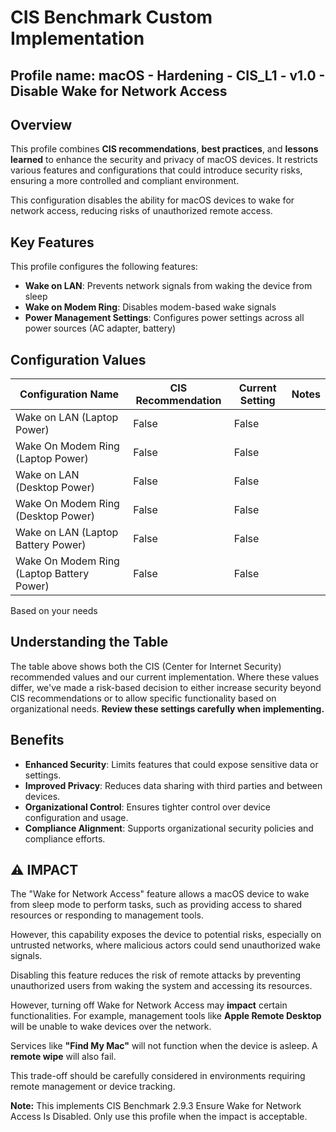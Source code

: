 # CIS Benchmark Custom Implementation
## Profile name: macOS - Hardening - CIS_L1 - v1.0 - Disable Wake for Network Access

## Overview
This profile combines **CIS recommendations**, **best practices**, and **lessons learned** to enhance the security and privacy of macOS devices. 
It restricts various features and configurations that could introduce security risks, ensuring a more controlled and compliant environment.  

This configuration disables the ability for macOS devices to wake for network access, reducing risks of unauthorized remote access.

## Key Features  
This profile configures the following features:  

- **Wake on LAN**: Prevents network signals from waking the device from sleep
- **Wake on Modem Ring**: Disables modem-based wake signals
- **Power Management Settings**: Configures power settings across all power sources (AC adapter, battery)

## Configuration Values  
| Configuration Name | CIS Recommendation | Current Setting | Notes |
|-------------------|-------------------|-----------------|-------|
| Wake on LAN (Laptop Power) | False | False | |
| Wake On Modem Ring (Laptop Power) | False | False | |
| Wake on LAN (Desktop Power) | False | False | |
| Wake On Modem Ring (Desktop Power) | False | False | |
| Wake on LAN (Laptop Battery Power) | False | False | |
| Wake On Modem Ring (Laptop Battery Power) | False | False | |

Based on your needs

## Understanding the Table
The table above shows both the CIS (Center for Internet Security) recommended values and our current implementation. Where these values differ, we've made a risk-based decision to either increase security beyond CIS recommendations or to allow specific functionality based on organizational needs. **Review these settings carefully when implementing.**

## Benefits  
- **Enhanced Security**: Limits features that could expose sensitive data or settings.  
- **Improved Privacy**: Reduces data sharing with third parties and between devices.  
- **Organizational Control**: Ensures tighter control over device configuration and usage.  
- **Compliance Alignment**: Supports organizational security policies and compliance efforts.

## ⚠️  IMPACT
The "Wake for Network Access" feature allows a macOS device to wake from sleep mode to perform tasks, such as providing access to shared resources or responding to management tools. 

However, this capability exposes the device to potential risks, especially on untrusted networks, where malicious actors could send unauthorized wake signals.

Disabling this feature reduces the risk of remote attacks by preventing unauthorized users from waking the system and accessing its resources. 

However, turning off Wake for Network Access may **impact** certain functionalities. For example, management tools like **Apple Remote Desktop** will be unable to wake devices over the network. 

Services like **"Find My Mac"** will not function when the device is asleep. A **remote wipe** will also fail. 

This trade-off should be carefully considered in environments requiring remote management or device tracking.

**Note:** This implements CIS Benchmark 2.9.3 Ensure Wake for Network Access Is Disabled. Only use this profile when the impact is acceptable.